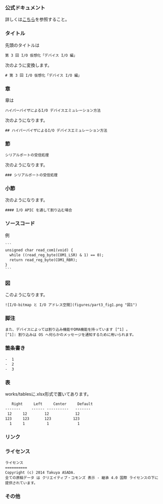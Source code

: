 ### 公式ドキュメント

詳しくは[こちら](http://sky-y.github.io/site-pandoc-jp/users-guide/)を参照すること。


### タイトル

先頭のタイトルは

    第 3 回 I/O 仮想化「デバイス I/O 編」

次のように変換します。

    # 第 3 回 I/O 仮想化「デバイス I/O 編」



### 章

章は

    ハイパーバイザによるI/O デバイスエミュレーション方法

次のようになります。

    ## ハイパーバイザによるI/O デバイスエミュレーション方法


### 節

    シリアルポートの受信処理

次のようになります。

    ### シリアルポートの受信処理
    
### 小節

次のようになります。

    #### I/O APIC を通して割り込む場合 

### ソースコード


例

    ```
    unsigned char read_com1(void) {
      while ((read_reg_byte(COM1_LSR) & 1) == 0);
      return read_reg_byte(COM1_RBR);
    }
    ```

### 図

このようになります。

    ![I/O-bitmap と I/O アドレス空間](figures/part3_fig1.png "図1")



### 脚注

    また、デバイスによっては割り込み機能やDMA機能を持っています [^1] 。
    [^1]: 割り込みは OS へ何らかのメッセージを通知するために用いられます。
    
### 箇条書き

    -  1
    -  2
    -  3


### 表

works/tablesに.xlsx形式で置いてあります。

       Right     Left     Center     Default
    -------     ------ ----------   -------
     12     12        12            12
    123     123       123          123
      1     1          1             1

### リンク



### ライセンス

    ライセンス
    ==========
    Copyright (c) 2014 Takuya ASADA.
    全ての原稿データ は クリエイティブ・コモンズ 表示 - 継承 4.0 国際 ライセンスの下に提供されています。
    
### その他



